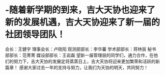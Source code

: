 # -随着新学期的到来，吉大天协也迎来了新的发展机遇，吉大天协迎来了新一届的社团领导团队！
会长：王健宇
理事会长：卢晓阳
观测部部长：李华蕃
学术部部长：蒋林辰
秘书部部长：范菁菁
媒设部部长：王岩磊 
望新一届管理层的同学们，通力合作，在他们的努力下，吉大天协的发展定将蒸蒸日上，吉大天协将迎来更加繁荣和活跃的新篇章！ 感谢大家过去一年的支持与努力，让我们为天协的明天，共同努力！
